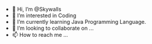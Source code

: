 - 👋 Hi, I’m @Skywalls
- 👀 I’m interested in Coding
- 🌱 I’m currently learning Java Programming Language.
- 💞️ I’m looking to collaborate on ...
- 📫 How to reach me ...

<!---
Skywalls/Skywalls is a ✨ special ✨ repository because its `README.md` (this file) appears on your GitHub profile.
You can click the Preview link to take a look at your changes.
--->
